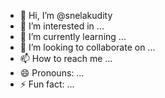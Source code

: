 - 👋 Hi, I’m @snelakudity
- 👀 I’m interested in ...
- 🌱 I’m currently learning ...
- 💞️ I’m looking to collaborate on ...
- 📫 How to reach me ...
- 😄 Pronouns: ...
- ⚡ Fun fact: ...

<!---
snelakudity/snelakudity is a ✨ special ✨ repository because its `README.md` (this file) appears on your GitHub profile.
You can click the Preview link to take a look at your changes. sri
--->
